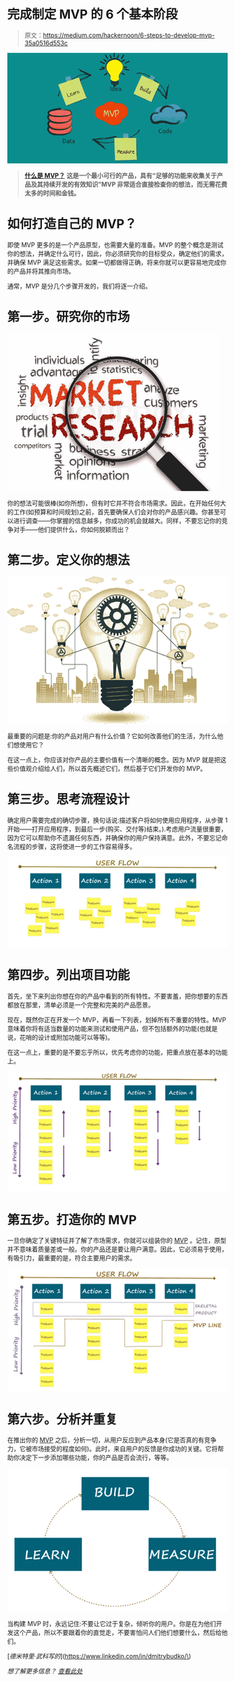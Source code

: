 # 完成制定 MVP 的 6 个基本阶段

> 原文：<https://medium.com/hackernoon/6-steps-to-develop-mvp-35a0516d553c>

![](img/ebc8f68f0155abd1b7318332e6645b86.png)

> [**什么是 MVP？**](https://hackernoon.com/creating-mvp-for-startups-how-to-use-money-efficiently-f3639e90a062) **这是一个最小可行的产品，具有“足够的功能来收集关于产品及其持续开发的有效知识”MVP 非常适合直接检查你的想法，而无需花费太多的时间和金钱。**

# **如何打造自己的 MVP？**

即使 MVP 更多的是一个产品原型，也需要大量的准备。MVP 的整个概念是测试你的想法，并确定什么可行，因此，你必须研究你的目标受众，确定他们的需求，并确保 MVP 满足这些需求。如果一切都做得正确，将来你就可以更容易地完成你的产品并将其推向市场。

通常，MVP 是分几个步骤开发的，我们将逐一介绍。

# 第一步。研究你的市场

![](img/09f965622071dfc8d64aca7818820c9e.png)

你的想法可能很棒(如你所想)，但有时它并不符合市场需求。因此，在开始任何大的工作(如预算和时间规划)之前，首先要确保人们会对你的产品感兴趣。你甚至可以进行调查——你掌握的信息越多，你成功的机会就越大。同样，不要忘记你的竞争对手——他们提供什么，你如何脱颖而出？

# 第二步。定义你的想法

![](img/27f639acb387ef5314ee8e4dc5984dd6.png)

最重要的问题是:你的产品对用户有什么价值？它如何改善他们的生活，为什么他们想使用它？

在这一点上，你应该对你产品的主要价值有一个清晰的概念。因为 MVP 就是把这些价值观介绍给人们，所以首先概述它们，然后基于它们开发你的 MVP。

# 第三步。思考流程设计

确定用户需要完成的确切步骤，换句话说:描述客户将如何使用应用程序，从步骤 1 开始——打开应用程序，到最后一步(购买、交付等)结束。).考虑用户流量很重要，因为它可以帮助你不遗漏任何东西，并确保你的用户保持满意。此外，不要忘记命名流程的步骤，这将使进一步的工作容易得多。

![](img/8864b2dec9eca34a28e356058f57040c.png)

# 第四步。列出项目功能

首先，坐下来列出你想在你的产品中看到的所有特性。不要害羞，把你想要的东西都放在那里，清单必须是一个完整和完美的产品愿景。

现在，既然你正在开发一个 MVP，再看一下列表，划掉所有不重要的特性。MVP 意味着你将有适当数量的功能来测试和使用产品，但不包括额外的功能(也就是说，花哨的设计或附加功能可以等等)。

在这一点上，重要的是不要忘乎所以，优先考虑你的功能，把重点放在基本的功能上。

![](img/62767933583cf3c8ff2bd0d3598ab42b.png)

# 第五步。打造你的 MVP

一旦你确定了关键特征并了解了市场需求，你就可以组装你的 [MVP](https://dashbouquet.com/mvp-calculator) 。记住，原型并不意味着质量差或一般。你的产品还是要让用户满意。因此，它必须易于使用，有吸引力，最重要的是，符合主要用户的需求。

![](img/cf1d1a43167faa907463db39b873c930.png)

# 第六步。分析并重复

在推出你的 [MVP](https://dashbouquet.com/mvp-calculator) 之后，分析一切，从用户反应到产品本身(它是否真的有竞争力，它被市场接受的程度如何)。此时，来自用户的反馈是你成功的关键。它将帮助你决定下一步添加哪些功能，你的产品是否会流行，等等。

![](img/a1b860832e5181087ea23baf2d32ad72.png)

当构建 MVP 时，永远记住:不要让它过于复杂，倾听你的用户。你是在为他们开发这个产品，所以不要跟着你的直觉走，不要害怕问人们他们想要什么，然后给他们。

[*德米特里·武科写的*](https://www.linkedin.com/in/dmitrybudko/\)

*想了解更多信息？* [*查看此处*](https://dashbouquet.com/blog)
